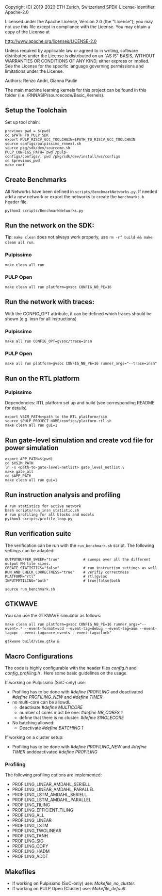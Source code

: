 Copyright (C) 2019-2020 ETH Zurich, Switzerland
SPDX-License-Identifier: Apache-2.0

Licensed under the Apache License, Version 2.0 (the "License");
you may not use this file except in compliance with the License.
You may obtain a copy of the License at

http://www.apache.org/licenses/LICENSE-2.0

Unless required by applicable law or agreed to in writing, software
distributed under the License is distributed on an "AS IS" BASIS,
WITHOUT WARRANTIES OR CONDITIONS OF ANY KIND, either express or implied.
See the License for the specific language governing permissions and
limitations under the License.

Authors:  Renzo Andri, Gianna Paulin



The main machine learning kernels for this project can be found in this folder (i.e. /RNNASIP/sourcecode/Basic_Kernels).

## Setup the Toolchain
Set up tool chain:
```
previous_pwd = $(pwd)
cd $PATH_TO_PULP_SDK
export PULP_RISCV_GCC_TOOLCHAIN=$PATH_TO_RISCV_GCC_TOOLCHAIN
source configs/pulpissimo_rnnext.sh
source pkg/sdk/dev/sourceme.sh 
PULP_CONFIGS_PATH=`pwd`/pulp-configs/configs/:`pwd`/pkg/sdk/dev/install/ws/configs
cd $previous_pwd
make conf
```

## Create Benchmarks
All Networks have been defined in ```scripts/BenchmarkNetworks.py```. If needed add a new network or export the networks to create the ```benchmarks.h``` header file.

```
python3 scripts/BenchmarkNetworks.py
```

## Run the network on the SDK:
Tip: ```make clean``` does not always work properly, use ```rm -rf build && make clean all run```.

### Pulpissimo
```
make clean all run
```

### PULP Open
```
make clean all run platform=gvsoc CONFIG_NB_PE=16
```

## Run the network with traces:
With the CONFIG_OPT attribute, it can be defined which traces should be shown (e.g. insn for all instructions)

### Pulpissimo
```
make all run CONFIG_OPT=gvsoc/trace=insn
```

### PULP Open
```
make all run platform=gvsoc CONFIG_NB_PE=16 runner_args="--trace=insn"
```

## Run on the RTL platform
### Pulpissimo
Dependencies: RTL platform set up and build (see corresponding README for details)
```
export VSIM_PATH=<path to the RTL platform>/sim
source $PULP_PROJECT_HOME/configs/platform-rtl.sh
make clean all run gui=1
```

## Run gate-level simulation and create vcd file for power simulation
```
export APP_PATH=$(pwd)
cd $VSIM_PATH
ln -s <path-to-gate-level-netlist> gate_level_netlist.v
make gate_all
cd $APP_PATH
make clean all run gui=1
```

## Run instruction analysis and profiling
```
# run statistics for active network
bash scripts/run_insn_statistic.sh
# run profiling for all blocks and models
python3 scripts/profile_loop.py
```

## Run verification suite
The verification can be run with the ```run_benchmark.sh``` script. The following settings can be adapted:<br/>
```
OUTPUTBUFFER_SWEEP="true"           # sweeps over all the different output FM tile sizes.
CREATE_STATISTICS="false"           # run instruction settings as well
RUN_AND_CHECK_CORRECTNESS="true"    # verifiy correctness
PLATFORM="rtl"                      # rtl|gvsoc
INPUTFMTILING="both"                # true|false|both
```

```
source run_benchmark.sh
```

## GTKWAVE
You can use the GTKWAVE simulator as follows:
```
make clean all run platform=gvsoc CONFIG_NB_PE=16 runner_args="--event=.* --event-format=vcd --event-tag=debug --event-tag=asm --event-tag=pc --event-tag=core_events --event-tag=clock"

gtkwave build/view.gtkw &
```

## Macro Configurations

The code is highly configurable with the header files *config.h* and *config\_profiling.h* . Here some basic guidelines on the usage.

If working on Pulpissmo (SoC-only) use:

- Profiling has to be done with *#define PROFILING* and deactivated *#define PROFILING\_NEW* and *#define TIMER*
- no multi-core can be allowdL
	- deactivate *#define MULTICORE*
	- number of cores must be one: *#define NR\_CORES 1*
	- define that there is no cluster: *#define SINGLECORE*
- No batching allowed:
	- Deactivate *#define BATCHING 1*

If working on a cluster setup:
- Profiling has to be done with *#define PROFILING\_NEW* and *#define TIMER* anddeactivated *#define PROFILING* 

### Profiling
The following profiling options are implemented:

- PROFILING\_LINEAR\_AMDAHL\_SERIELL
- PROFILING\_LINEAR\_AMDAHL\_PARALLEL
- PROFILING\_LSTM\_AMDAHL\_SERIELL
- PROFILING\_LSTM\_AMDAHL\_PARALLEL
- PROFILING\_TILING
- PROFILING\_EFFICIENT_TILING
- PROFILING\_ALL
- PROFILING\_LINEAR
- PROFILING\_LSTM
- PROFILING\_TWOLINEAR
- PROFILING\_TANH
- PROFILING\_SIG
- PROFILING\_COPY
- PROFILING\_HADM
- PROFILING\_ADDT

## Makefiles
- If working on Pulpissmo (SoC-only) use: *Makefile\_no\_cluster*.
- If working on PULP Open (Cluster) use: *Makefile\_default*.
